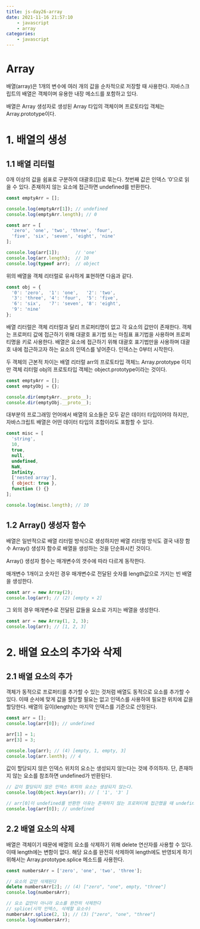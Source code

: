 ```yaml
---
title: js-day26-array
date: 2021-11-16 21:57:10
    - javascript 
    - array
categories: 
    - javascript
---
```


# Array
배열(array)은 1개의 변수에 여러 개의 값을 순차적으로 저장할 때 사용한다. 자바스크립트의 배열은 객체이며 유용한 내장 메소드를 포함하고 있다. 

배열은 Array 생성자로 생성된 Array 타입의 객체이며 프로토타입 객체는 Array.prototype이다. 

# 1. 배열의 생성
## 1.1 배열 리터럴
0개 이상의 값을 쉼표로 구분하여 대괄호([])로 묶는다. 첫번째 값은 인덱스 ‘0’으로 읽을 수 있다. 존재하지 않는 요소에 접근하면 undefined를 반환한다.

``` javascript
const emptyArr = [];

console.log(emptyArr[1]); // undefined
console.log(emptyArr.length); // 0

const arr = [
  'zero', 'one', 'two', 'three', 'four',
  'five', 'six', 'seven', 'eight', 'nine'
];

console.log(arr[1]);      // 'one'
console.log(arr.length);  // 10
console.log(typeof arr);  // object
```

위의 배열을 객체 리터럴로 유사하게 표현하면 다음과 같다. 

``` javascript
const obj = {
  '0': 'zero',  '1': 'one',   '2': 'two',
  '3': 'three', '4': 'four',  '5': 'five',
  '6': 'six',   '7': 'seven', '8': 'eight',
  '9': 'nine'
};
```

배열 리터럴은 객체 리터럴과 달리 프로퍼티명이 없고 각 요소의 값만이 존재한다. 객체는 프로퍼티 값에 접근하기 위해 대괄호 표기법 또는 마침표 표기법을 사용하며 프로퍼티명을 키로 사용한다. 배열은 요소에 접근하기 위해 대괄호 표기법만을 사용하며 대괄호 내에 접근하고자 하는 요소의 인덱스를 넣어준다. 인덱스는 0부터 시작한다. 

두 객체의 근본적 차이는 배열 리터럴 arr의 프로토타입 객체느 Array.prototype 이지만 객체 리터럴 obj의 프로토타입 객체는 object.prototype이라는 것이다. 

``` javascript
const emptyArr = [];
const emptyObj = {};

console.dir(emptyArr.__proto__);
console.dir(emptyObj.__proto__);
```

대부분의 프로그래밍 언어에서 배열의 요소들은 모두 같은 데이터 타입이어야 하지만, 자바스크립트 배열은 어떤 데이터 타입의 조합이라도 포함할 수 있다.

``` javascript
const misc = [
  'string',
  10,
  true,
  null,
  undefined,
  NaN,
  Infinity,
  ['nested array'],
  { object: true },
  function () {}
];

console.log(misc.length); // 10
```

## 1.2 Array() 생성자 함수
배열은 일반적으로 배열 리터럴 방식으로 생성하지만 배열 리터럴 방식도 결국 내장 함수 Array() 생성자 함수로 배열을 생성하는 것을 단순화시킨 것이다. 

Array() 생성자 함수는 매개변수의 갯수에 따라 다르게 동작한다. 

매개변수 1개이고 숫자인 경우 매개변수로 전달된 숫자를 length값으로 가지는 빈 배열을 생성한다. 

``` javascript
const arr = new Array(2);
console.log(arr); // (2) [empty × 2]
```

그 외의 경우 매개변수로 전달된 값들을 요소로 가지는 배열을 생성한다.

``` javascript
const arr = new Array(1, 2, 3);
console.log(arr); // [1, 2, 3]
```

# 2. 배열 요소의 추가와 삭제

## 2.1 배열 요소의 추가
객체가 동적으로 프로퍼티를 추가할 수 있는 것처럼 배열도 동적으로 요소를 추가할 수 있다. 이때 순서에 맞게 값을 할당할 필요는 없고 인덱스를 사용하여 필요한 위치에 값을 할당한다. 배열의 길이(length)는 마지막 인덱스를 기준으로 산정된다.

``` javascript
const arr = [];
console.log(arr[0]); // undefined

arr[1] = 1;
arr[3] = 3;

console.log(arr); // (4) [empty, 1, empty, 3]
console.log(arr.lenth); // 4

```

값이 할당되지 않은 인덱스 위치의 요소는 생성되지 않는다는 것에 주의하자. 단, 존재하지 않는 요소를 참조하면 undefined가 반환된다.

``` javascript
// 값이 할당되지 않은 인덱스 위치의 요소는 생성되지 않는다.
console.log(Object.keys(arr)); // [ '1', '3' ]

// arr[0]이 undefined를 반환한 이유는 존재하지 않는 프로퍼티에 접근했을 때 undefined를 반환하는 것과 같은 이치다.
console.log(arr[0]); // undefined
```

## 2.2 배열 요소의 삭제
배열은 객체이기 때문에 배열의 요소를 삭제하기 위해 delete 연산자를 사용할 수 있다. 이때 length에는 변함이 없다. 해당 요소를 완전히 삭제하여 length에도 반영되게 하기 위해서는 Array.prototype.splice 메소드를 사용한다.

``` javascript
const numbersArr = ['zero', 'one', 'two', 'three'];

// 요소의 값만 삭제된다
delete numbersArr[2]; // (4) ["zero", "one", empty, "three"]
console.log(numbersArr);

// 요소 값만이 아니라 요소를 완전히 삭제한다
// splice(시작 인덱스, 삭제할 요소수)
numbersArr.splice(2, 1); // (3) ["zero", "one", "three"]
console.log(numbersArr);
```